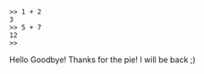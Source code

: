 
    >> 1 + 2
    3
    >> 5 + 7
    12
    >>

Hello
Goodbye! Thanks for the pie!
I will be back ;)